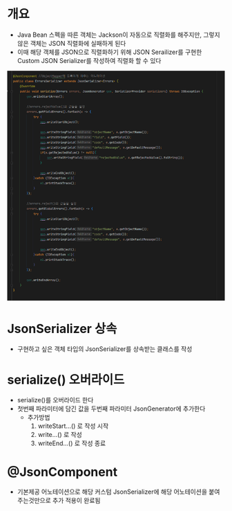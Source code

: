 # 개요

- Java Bean 스펙을 따른 객체는 Jackson이 자동으로 직렬화를 해주지만, 그렇지 않은 객체는 JSON 직렬화에 실패하게 된다
- 이때 해당 객체를 JSON으로 직렬화하기 위해 JSON Serailizer를 구현한 Custom JSON Serializer를 작성하여 직렬화 할 수 있다

![img.png](img.png)

# JsonSerializer<T> 상속

- 구현하고 싶은 객체 타입의 JsonSerializer를 상속받는 클래스를 작성

# serialize() 오버라이드

- serialize()를 오버라이드 한다
- 첫번째 파라미터에 담긴 값을 두번째 파라미터 JsonGenerator에 추가한다
    - 추가방법
        1. writeStart...() 로 작성 시작
        2. write...() 로 작성
        3. writeEnd...() 로 작성 종료

# @JsonComponent

- 기본제공 어노테이션으로 해당 커스텀 JsonSerializer에 해당 어노테이션을 붙여주는것만으로 추가 적용이 완료됨